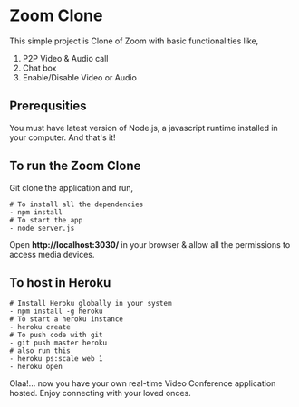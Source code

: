 # Zoom Clone

This simple project is Clone of Zoom with basic functionalities like,
1. P2P Video & Audio call
2.	Chat box
3. Enable/Disable Video or Audio
	
## Prerequsities
You must have latest version of Node.js, a javascript runtime installed in your computer. And that's it!
## To run the Zoom Clone
Git clone the application and run,

	# To install all the dependencies
	- npm install
	# To start the app
	- node server.js

Open **http://localhost:3030/** in your browser & allow all the permissions to access media devices.

## To host in Heroku
	# Install Heroku globally in your system
	- npm install -g heroku
	# To start a heroku instance
	- heroku create
	# To push code with git
	- git push master heroku
	# also run this
	- heroku ps:scale web 1
	- heroku open


Olaa!... now you have your own real-time Video Conference application hosted. Enjoy connecting with your loved onces.
